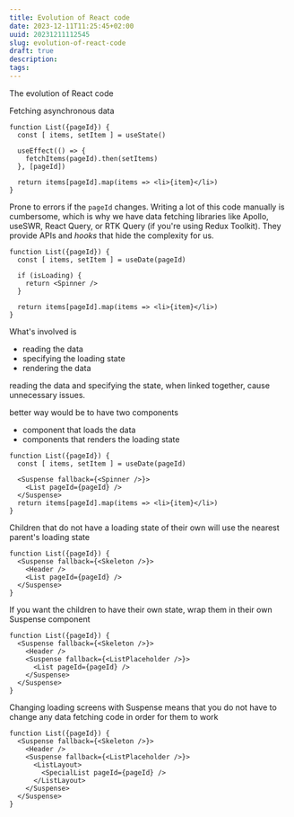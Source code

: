 ```yaml
---
title: Evolution of React code
date: 2023-12-11T11:25:45+02:00
uuid: 20231211112545
slug: evolution-of-react-code
draft: true
description: 
tags: 
---
```


The evolution of React code

Fetching asynchronous data

```tsx
function List({pageId}) {
  const [ items, setItem ] = useState()

  useEffect(() => {
    fetchItems(pageId).then(setItems)
  }, [pageId])

  return items[pageId].map(items => <li>{item}</li>)
}
```

Prone to errors if the `pageId` changes. Writing a lot of this code manually is cumbersome, which is why we have data fetching libraries like Apollo, useSWR, React Query, or RTK Query (if you're using Redux Toolkit). They provide APIs and _hooks_ that hide the complexity for us.

```tsx
function List({pageId}) {
  const [ items, setItem ] = useDate(pageId)

  if (isLoading) {
    return <Spinner />
  }

  return items[pageId].map(items => <li>{item}</li>)
}
```

What's involved is 
- reading the data
- specifying the loading state
- rendering the data

reading the data and specifying the state, when linked together, cause unnecessary issues.

better way would be to have two components
- component that loads the data
- components that renders the loading state



```tsx
function List({pageId}) {
  const [ items, setItem ] = useDate(pageId)
```

```tsx
  <Suspense fallback={<Spinner />}>
    <List pageId={pageId} />
  </Suspense>
  return items[pageId].map(items => <li>{item}</li>)
}
```

Children that do not have a loading state of their own will use the nearest parent's loading state

```tsx
function List({pageId}) {
  <Suspense fallback={<Skeleton />}>
    <Header />
    <List pageId={pageId} />
  </Suspense>
}
```

If you want the children to have their own state, wrap them in their own Suspense component

```tsx
function List({pageId}) {
  <Suspense fallback={<Skeleton />}>
    <Header />
    <Suspense fallback={<ListPlaceholder />}>
      <List pageId={pageId} />
    </Suspense>
  </Suspense>
}
```

Changing loading screens with Suspense means that you do not have to change any data fetching code in order for them to work

```tsx
function List({pageId}) {
  <Suspense fallback={<Skeleton />}>
    <Header />
    <Suspense fallback={<ListPlaceholder />}>
      <ListLayout>
        <SpecialList pageId={pageId} />
      </ListLayout>
    </Suspense>
  </Suspense>
}
```